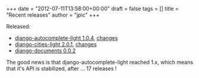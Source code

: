 +++
date = "2012-07-11T13:58:00+00:00"
draft = false
tags = []
title = "Recent releases"
author = "jpic"
+++

Released:

- [django-autocomplete-light 1.0.4](http://pypi.python.org/pypi/django-autocomplete-light), [changes](https://github.com/yourlabs/django-autocomplete-light/blob/master/CHANGELOG)
- [django-cities-light 2.0.1](http://pypi.python.org/pypi/django-cities-light), [changes](https://github.com/yourlabs/django-cities-light/blob/master/CHANGELOG)
- [django-documents 0.0.2](http://pypi.python.org/pypi/django-documents)

The good news is that django-autocomplete-light reached 1.x, which means that it's API is stabilized, after ... 17 releases !

